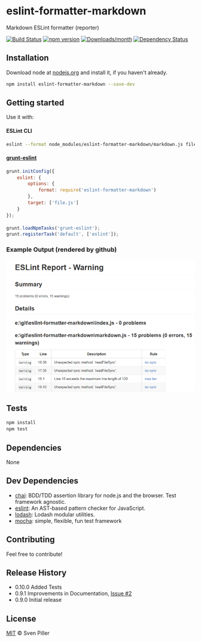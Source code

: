 # eslint-formatter-markdown

Markdown ESLint formatter (reporter)

[![Build Status](https://travis-ci.org/sven-piller/eslint-formatter-markdown.png?branch=master)](https://travis-ci.org/sven-piller/eslint-formatter-markdown)
[![npm version](https://img.shields.io/npm/v/eslint-formatter-markdown.svg)](https://www.npmjs.com/package/eslint-formatter-markdown)
[![Downloads/month](https://img.shields.io/npm/dm/eslint-formatter-markdown.svg)](https://www.npmjs.com/package/eslint-formatter-markdown)
[![Dependency Status](https://david-dm.org/sven-piller/eslint-formatter-markdown.svg)](https://david-dm.org/sven-piller/eslint-formatter-markdown)


## Installation

Download node at [nodejs.org](http://nodejs.org) and install it, if you haven't already.

```sh
npm install eslint-formatter-markdown --save-dev
```

## Getting started

Use it with:

#### ESLint CLI

```bash
eslint --format node_modules/eslint-formatter-markdown/markdown.js file.js
```

#### [grunt-eslint](https://github.com/sindresorhus/grunt-eslint/)

```js
grunt.initConfig({
	eslint: {
		options: {
			format: require('eslint-formatter-markdown')
		},
		target: ['file.js']
	}
});

grunt.loadNpmTasks('grunt-eslint');
grunt.registerTask('default', ['eslint']);
```

### Example Output (rendered by github)
![Example report](/doc/example_report.png)

## Tests

```sh
npm install
npm test
```

## Dependencies

None

## Dev Dependencies

- [chai](https://github.com/chaijs/chai): BDD/TDD assertion library for node.js and the browser. Test framework agnostic.
- [eslint](https://github.com/eslint/eslint): An AST-based pattern checker for JavaScript.
- [lodash](https://github.com/lodash/lodash): Lodash modular utilities.
- [mocha](https://github.com/mochajs/mocha): simple, flexible, fun test framework

## Contributing

Feel free to contribute!

## Release History

- 0.10.0 Added Tests
- 0.9.1 Improvements in Documentation, [Issue #2](https://github.com/sven-piller/eslint-formatter-markdown/issues/2)
- 0.9.0 Initial release

## License

[MIT](http://opensource.org/licenses/MIT) © Sven Piller
